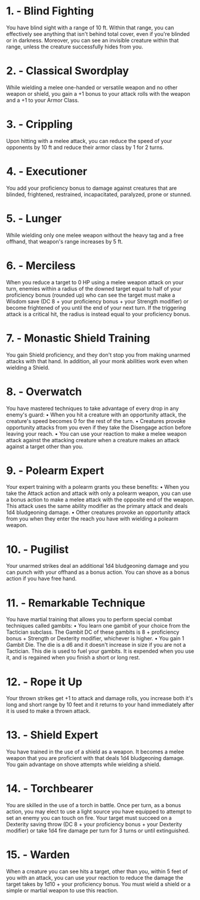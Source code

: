 # 1. - Blind Fighting

You have blind sight with a range of 10 ft. Within that range, you can effectively see anything that isn't behind total cover, even if you're blinded or in darkness. Moreover, you can see an invisible creature within that range, unless the creature successfully hides from you.

# 2. - Classical Swordplay

While wielding a melee one-handed or versatile weapon and no other weapon or shield, you gain a +1 bonus to your attack rolls with the weapon and a +1 to your Armor Class.

# 3. - Crippling

Upon hitting with a melee attack, you can reduce the speed of your opponents by 10 ft and reduce their armor class by 1 for 2 turns.

# 4. - Executioner

You add your proficiency bonus to damage against creatures that are blinded, frightened, restrained, incapacitated, paralyzed, prone or stunned.

# 5. - Lunger

While wielding only one melee weapon without the heavy tag and a free offhand, that weapon's range increases by 5 ft.

# 6. - Merciless

When you reduce a target to 0 HP using a melee weapon attack on your turn, enemies within a radius of the downed target equal to half of your proficiency bonus (rounded up) who can see the target must make a Wisdom save (DC 8 + your proficiency bonus + your Strength modifier) or become frightened of you until the end of your next turn. If the triggering attack is a critical hit, the radius is instead equal to your proficiency bonus.

# 7. - Monastic Shield Training

You gain Shield proficiency, and they don't stop you from making unarmed attacks with that hand. In addition, all your monk abilities work even when wielding a Shield.

# 8. - Overwatch

You have mastered techniques to take advantage of every drop in any enemy's guard:
• When you hit a creature with an opportunity attack, the creature's speed becomes 0 for the rest of the turn.
• Creatures provoke opportunity attacks from you even if they take the Disengage action before leaving your reach.
• You can use your reaction to make a melee weapon attack against the attacking creature when a creature makes an attack against a target other than you.

# 9. - Polearm Expert

Your expert training with a polearm grants you these benefits:
• When you take the Attack action and attack with only a polearm weapon, you can use a bonus action to make a melee attack with the opposite end of the weapon. This attack uses the same ability modifier as the primary attack and deals 1d4 bludgeoning damage.
• Other creatures provoke an opportunity attack from you when they enter the reach you have with wielding a polearm weapon.

# 10. - Pugilist

Your unarmed strikes deal an additional 1d4 bludgeoning damage and you can punch with your offhand as a bonus action. You can shove as a bonus action if you have free hand.

# 11. - Remarkable Technique

You have martial training that allows you to perform special combat techniques called gambits:
• You learn one gambit of your choice from the Tactician subclass. The Gambit DC of these gambits is 8 + proficiency bonus + Strength or Dexterity modifier, whichever is higher.
• You gain 1 Gambit Die. The die is a d6 and it doesn't increase in size if you are not a Tactician. This die is used to fuel your gambits. It is expended when you use it, and is regained when you finish a short or long rest.

# 12. - Rope it Up

Your thrown strikes get +1 to attack and damage rolls, you increase both it's long and short range by 10 feet and it returns to your hand immediately after it is used to make a thrown attack.

# 13. - Shield Expert

You have trained in the use of a shield as a weapon. It becomes a melee weapon that you are proficient with that deals 1d4 bludgeoning damage. You gain advantage on shove attempts while wielding a shield.

# 14. - Torchbearer

You are skilled in the use of a torch in battle. Once per turn, as a bonus action, you may elect to use a light source you have equipped to attempt to set an enemy you can touch on fire. Your target must succeed on a Dexterity saving throw (DC 8 + your proficiency bonus + your Dexterity modifier) or take 1d4 fire damage per turn for 3 turns or until extinguished.

# 15. - Warden

When a creature you can see hits a target, other than you, within 5 feet of you with an attack, you can use your reaction to reduce the damage the target takes by 1d10 + your proficiency bonus. You must wield a shield or a simple or martial weapon to use this reaction.


